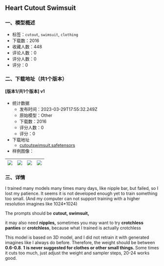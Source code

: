 ## Heart Cutout Swimsuit
### 一、模型概述

- 标签：`cutout`, `swimsuit`, `clothing`
- 下载数：2016
- 收藏人数：448
- 评论人数：0
- 评分人数：0
- 评分：0

### 二、下载地址（共1个版本）

#### [版本1/共1个版本] v1

- 统计数据
  - 发布时间：2023-03-29T17:55:32.249Z
  - 原始模型：Other
  - 下载数：2016
  - 评分人数：0
  - 评分：0
- 下载地址
  - [cutoutswimsuit.safetensors](https://civitai.com/api/download/models/31453)
- 样例图像：

| <img src="https://image.civitai.com/xG1nkqKTMzGDvpLrqFT7WA/86cf5896-657c-4048-373a-c4c98d1f0100/width=450/357842.jpeg" /> | <img src="https://image.civitai.com/xG1nkqKTMzGDvpLrqFT7WA/9c55778e-6373-41e6-38c5-b983a4c78900/width=450/357846.jpeg" /> | <img src="https://image.civitai.com/xG1nkqKTMzGDvpLrqFT7WA/ba0f262f-7fe6-442a-524f-a8cb2f84ef00/width=450/357845.jpeg" /> | <img src="https://image.civitai.com/xG1nkqKTMzGDvpLrqFT7WA/95c31cdd-e184-44a1-1f4a-95c0d4c45000/width=450/357844.jpeg" /> |
| ---- | ---- | ---- | ---- |


### 三、详情
<p>I trained many models many times many days, like nipple bar, but failed, so I lost my patience. It seems it is not developed enough yet to train something too small. (And my computer can not support training with a higher resolution imagines like 1024*1024)</p><p></p><p>The prompts should be <strong>cutout, swimsuit,</strong></p><p>it may also need <strong>nipples,</strong> sometimes you may want to try <strong>crotchless panties</strong> or <strong>crotchless</strong>, because what I trained is actually crotchless</p><p>This model is based on 3D model, and I did not retrain it with generated imagines like I always do before. Therefore, the weight should be between <strong>0.6-0.8</strong>. <strong>1 is never suggested for clothes or other small things. </strong>Some times it cuts too much, just adjust the weight and sampler steps, 20-24 works good.</p>